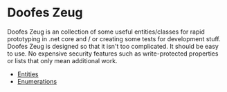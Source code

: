 # Doofes Zeug

Doofes Zeug is an collection of some useful entities/classes for rapid prototyping in .net core
and / or creating some tests for development stuff. Doofes Zeug is designed so that it isn't too complicated. 
It should be easy to use. No expensive security features such as write-protected properties or lists that 
only mean additional work.

- [Entities](./Generated/Entities)
- [Enumerations](./Generated/Enumerations)
